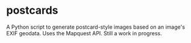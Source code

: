 # postcards

A Python script to generate postcard-style images based on an image's EXIF geodata. Uses the Mapquest API. Still a work in progress.
